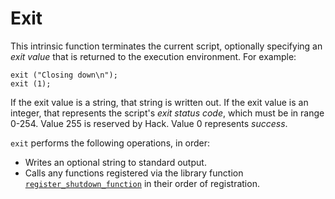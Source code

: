 # Exit

This intrinsic function terminates the current script, optionally specifying an *exit value* that is returned to the execution environment.  For example:

```hack
exit ("Closing down\n");
exit (1);
```

If the exit value is a string, that string is written out. If the exit value is an integer, that represents the script's *exit status code*,
which must be in range 0-254. Value 255 is reserved by Hack. Value 0 represents *success*.

`exit` performs the following operations, in order:
-   Writes an optional string to standard output.
-   Calls any functions registered via the library function  [`register_shutdown_function`](http://www.php.net/register_shutdown_function)
in their order of registration.
